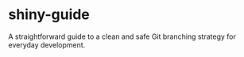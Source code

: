 # shiny-guide
A straightforward guide to a clean and safe Git branching strategy for everyday development.
